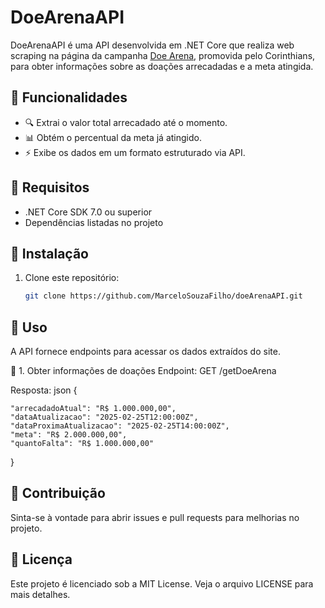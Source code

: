 # DoeArenaAPI

DoeArenaAPI é uma API desenvolvida em .NET Core que realiza web scraping na página da campanha [Doe Arena](https://www.doearena.com.br), promovida pelo Corinthians, para obter informações sobre as doações arrecadadas e a meta atingida.

## 📌 Funcionalidades

- 🔍 Extrai o valor total arrecadado até o momento.
- 📊 Obtém o percentual da meta já atingido.
- ⚡ Exibe os dados em um formato estruturado via API.

## 🔧 Requisitos

- .NET Core SDK 7.0 ou superior
- Dependências listadas no projeto

## 🚀 Instalação

1. Clone este repositório:
   ```sh
   git clone https://github.com/MarceloSouzaFilho/doeArenaAPI.git

## 📡 Uso
A API fornece endpoints para acessar os dados extraídos do site.

📌 1. Obter informações de doações
Endpoint: GET /getDoeArena


Resposta:
json
{


    "arrecadadoAtual": "R$ 1.000.000,00",
    "dataAtualizacao": "2025-02-25T12:00:00Z",
    "dataProximaAtualizacao": "2025-02-25T14:00:00Z",
    "meta": "R$ 2.000.000,00",
    "quantoFalta": "R$ 1.000.000,00"

    
}

## 🤝 Contribuição
Sinta-se à vontade para abrir issues e pull requests para melhorias no projeto.

## 📜 Licença
Este projeto é licenciado sob a MIT License. Veja o arquivo LICENSE para mais detalhes.
